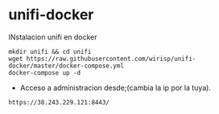 # unifi-docker
INstalacion unifi en docker 


```
mkdir unifi && cd unifi
wget https://raw.githubusercontent.com/wirisp/unifi-docker/master/docker-compose.yml
docker-compose up -d
```
- Acceso a administracion desde;(cambia la ip por la tuya).

```
https://38.243.229.121:8443/
```
